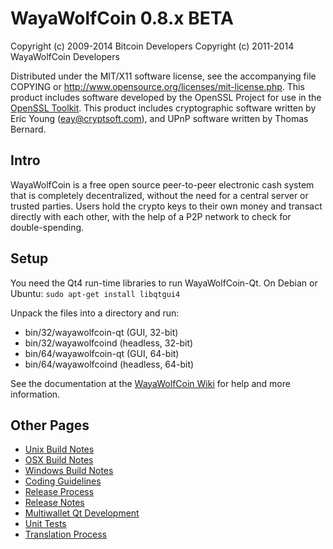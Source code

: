 WayaWolfCoin 0.8.x BETA
====================

Copyright (c) 2009-2014 Bitcoin Developers
Copyright (c) 2011-2014 WayaWolfCoin Developers

Distributed under the MIT/X11 software license, see the accompanying
file COPYING or http://www.opensource.org/licenses/mit-license.php.
This product includes software developed by the OpenSSL Project for use in the [OpenSSL Toolkit](http://www.openssl.org/). This product includes
cryptographic software written by Eric Young ([eay@cryptsoft.com](mailto:eay@cryptsoft.com)), and UPnP software written by Thomas Bernard.


Intro
---------------------
WayaWolfCoin is a free open source peer-to-peer electronic cash system that is
completely decentralized, without the need for a central server or trusted
parties.  Users hold the crypto keys to their own money and transact directly
with each other, with the help of a P2P network to check for double-spending.


Setup
---------------------
You need the Qt4 run-time libraries to run WayaWolfCoin-Qt. On Debian or Ubuntu:
	`sudo apt-get install libqtgui4`

Unpack the files into a directory and run:

- bin/32/wayawolfcoin-qt (GUI, 32-bit)
- bin/32/wayawolfcoind (headless, 32-bit)
- bin/64/wayawolfcoin-qt (GUI, 64-bit)
- bin/64/wayawolfcoind (headless, 64-bit)

See the documentation at the [WayaWolfCoin Wiki](http://wayawolfcoin.info)
for help and more information.


Other Pages
---------------------
- [Unix Build Notes](build-unix.md)
- [OSX Build Notes](build-osx.md)
- [Windows Build Notes](build-msw.md)
- [Coding Guidelines](coding.md)
- [Release Process](release-process.md)
- [Release Notes](release-notes.md)
- [Multiwallet Qt Development](multiwallet-qt.md)
- [Unit Tests](unit-tests.md)
- [Translation Process](translation_process.md)
